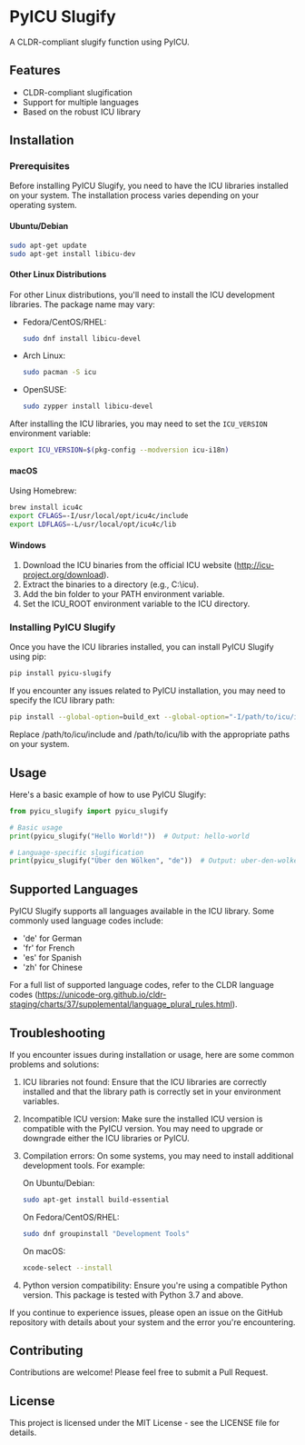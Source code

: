 # PyICU Slugify

A CLDR-compliant slugify function using PyICU.

## Features

- CLDR-compliant slugification
- Support for multiple languages
- Based on the robust ICU library

## Installation

### Prerequisites

Before installing PyICU Slugify, you need to have the ICU libraries installed on your system. The installation process varies depending on your operating system.

#### Ubuntu/Debian

```bash
sudo apt-get update
sudo apt-get install libicu-dev
```

#### Other Linux Distributions

For other Linux distributions, you'll need to install the ICU development libraries. The package name may vary:

- Fedora/CentOS/RHEL:
  ```bash
  sudo dnf install libicu-devel
  ```

- Arch Linux:
  ```bash
  sudo pacman -S icu
  ```

- OpenSUSE:
  ```bash
  sudo zypper install libicu-devel
  ```

After installing the ICU libraries, you may need to set the `ICU_VERSION` environment variable:

```bash
export ICU_VERSION=$(pkg-config --modversion icu-i18n)
```

#### macOS

Using Homebrew:

```bash
brew install icu4c
export CFLAGS=-I/usr/local/opt/icu4c/include
export LDFLAGS=-L/usr/local/opt/icu4c/lib
```

#### Windows

1. Download the ICU binaries from the official ICU website (http://icu-project.org/download).
2. Extract the binaries to a directory (e.g., C:\icu).
3. Add the bin folder to your PATH environment variable.
4. Set the ICU_ROOT environment variable to the ICU directory.

### Installing PyICU Slugify

Once you have the ICU libraries installed, you can install PyICU Slugify using pip:

```bash
pip install pyicu-slugify
```

If you encounter any issues related to PyICU installation, you may need to specify the ICU library path:

```bash
pip install --global-option=build_ext --global-option="-I/path/to/icu/include" --global-option="-L/path/to/icu/lib" pyicu-slugify
```

Replace /path/to/icu/include and /path/to/icu/lib with the appropriate paths on your system.

## Usage

Here's a basic example of how to use PyICU Slugify:

```python
from pyicu_slugify import pyicu_slugify

# Basic usage
print(pyicu_slugify("Hello World!"))  # Output: hello-world

# Language-specific slugification
print(pyicu_slugify("Über den Wölken", "de"))  # Output: uber-den-wolken
```

## Supported Languages

PyICU Slugify supports all languages available in the ICU library. Some commonly used language codes include:

- 'de' for German
- 'fr' for French
- 'es' for Spanish
- 'zh' for Chinese

For a full list of supported language codes, refer to the CLDR language codes (https://unicode-org.github.io/cldr-staging/charts/37/supplemental/language_plural_rules.html).

## Troubleshooting

If you encounter issues during installation or usage, here are some common problems and solutions:

1. ICU libraries not found: Ensure that the ICU libraries are correctly installed and that the library path is correctly set in your environment variables.

2. Incompatible ICU version: Make sure the installed ICU version is compatible with the PyICU version. You may need to upgrade or downgrade either the ICU libraries or PyICU.

3. Compilation errors: On some systems, you may need to install additional development tools. For example:

   On Ubuntu/Debian:
   ```bash
   sudo apt-get install build-essential
   ```

   On Fedora/CentOS/RHEL:
   ```bash
   sudo dnf groupinstall "Development Tools"
   ```

   On macOS:
   ```bash
   xcode-select --install
   ```

4. Python version compatibility: Ensure you're using a compatible Python version. This package is tested with Python 3.7 and above.

If you continue to experience issues, please open an issue on the GitHub repository with details about your system and the error you're encountering.

## Contributing

Contributions are welcome! Please feel free to submit a Pull Request.

## License

This project is licensed under the MIT License - see the LICENSE file for details.